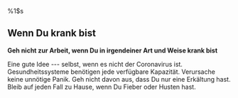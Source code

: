 %1$s
## Wenn Du krank bist
**Geh nicht zur Arbeit, wenn Du in irgendeiner Art und Weise krank bist**

Eine gute Idee --- selbst, wenn es nicht der Coronavirus ist. Gesundheitssysteme benötigen jede verfügbare Kapazität. Verursache keine unnötige Panik. Geh nicht davon aus, dass Du nur eine Erkältung hast. Bleib auf jeden Fall zu Hause, wenn Du Fieber oder Husten hast.

